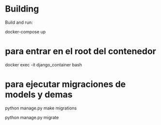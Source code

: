 # Building
Build and run:

docker-compose up 

# para entrar en el root del contenedor 

docker exec -it django_container bash

# para ejecutar migraciones de models y demas 

python manage.py make migrations

python manage.py migrate
